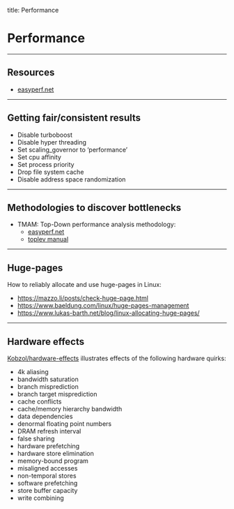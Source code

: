 title: Performance

# **Performance**


--------------------------------------------------------------------------------------------------------------
## **Resources**

* [easyperf.net](https://easyperf.net/)



--------------------------------------------------------------------------------------------------------------
## **Getting fair/consistent results**

* Disable turboboost
* Disable hyper threading
* Set scaling_governor to ‘performance’
* Set cpu affinity
* Set process priority
* Drop file system cache
* Disable address space randomization



--------------------------------------------------------------------------------------------------------------
## **Methodologies to discover bottlenecks**

* TMAM: Top-Down performance analysis methodology:
    * [easyperf.net](https://easyperf.net/blog/2019/02/09/Top-Down-performance-analysis-methodology)
    * [toplev manual](https://github.com/andikleen/pmu-tools/wiki/toplev-manual)




--------------------------------------------------------------------------------------------------------------
## **Huge-pages**

How to reliably allocate and use huge-pages in Linux:

* https://mazzo.li/posts/check-huge-page.html
* https://www.baeldung.com/linux/huge-pages-management
* https://www.lukas-barth.net/blog/linux-allocating-huge-pages/




--------------------------------------------------------------------------------------------------------------
## **Hardware effects**

[Kobzol/hardware-effects](https://github.com/Kobzol/hardware-effects) illustrates effects of the following
hardware quirks:

* 4k aliasing
* bandwidth saturation
* branch misprediction
* branch target misprediction
* cache conflicts
* cache/memory hierarchy bandwidth
* data dependencies
* denormal floating point numbers
* DRAM refresh interval
* false sharing
* hardware prefetching
* hardware store elimination
* memory-bound program
* misaligned accesses
* non-temporal stores
* software prefetching
* store buffer capacity
* write combining
